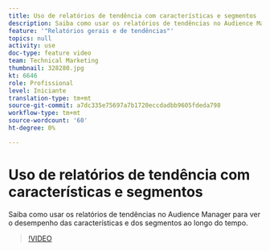 ```yaml
---
title: Uso de relatórios de tendência com características e segmentos
description: Saiba como usar os relatórios de tendências no Audience Manager para ver o desempenho das características e dos segmentos ao longo do tempo.
feature: '"Relatórios gerais e de tendências"'
topics: null
activity: use
doc-type: feature video
team: Technical Marketing
thumbnail: 328280.jpg
kt: 6646
role: Profissional
level: Iniciante
translation-type: tm+mt
source-git-commit: a7dc335e75697a7b1720eccdadbb9605fdeda798
workflow-type: tm+mt
source-wordcount: '60'
ht-degree: 0%

---
```



# Uso de relatórios de tendência com características e segmentos

Saiba como usar os relatórios de tendências no Audience Manager para ver o desempenho das características e dos segmentos ao longo do tempo.

>[!VIDEO](https://video.tv.adobe.com/v/328280/?quality=12&learn=on)
